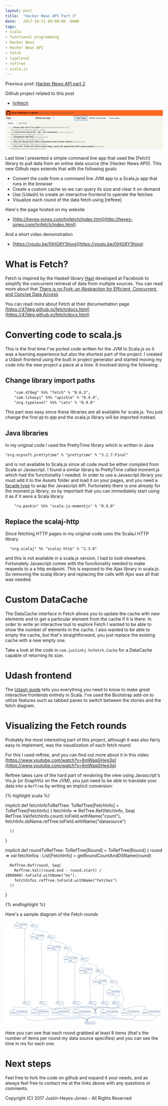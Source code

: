 ```yaml
---
layout: post
title:  "Hacker News API Part 3"
date:   2017-10-11 00:00:00 -0000
tags:
- scala
- functional programming
- Hacker News
- Hacker News API
- fetch
- typelevel
- reftree
- scala.js
---
```


Previous post: [Hacker News API part 2](/2017-07-30-hacker-news-api-2.html)

Github project related to this post 

- [hnfetch](https://github.com/justinhj/hnfetchjs)

![Frontend example](/../images/ux.png)

Last time I presented a simple command line app that used the [Fetch] library to pull data from an online data source (the [Hacker News API]). This new Github repo extends that with the following goals:

- Convert the code from a command line JVM app to a Scala.js app that runs in the browser
- Create a custom cache so we can query its size and clear it on demand
- Use [Udash] to create an interactive frontend to operate the fetches
- Visualize each round of the data fetch using [reftree]

Here's the page hosted on my website

- [http://heyes-jones.com/hnfetch/index.html](http://heyes-jones.com/hnfetch/index.html)

And a short video demonstration

- [https://youtu.be/0jHG8Y3hiog](https://youtu.be/0jHG8Y3hiog)

# What is Fetch?

Fetch is inspired by the Haskell library [Haxl](https://github.com/facebook/Haxl) developed at Facebook to simplify the concurrent retrieval of data from multiple sources. You can read more about that [There is no Fork: an Abstraction for Efficient, Concurrent, and Concise Data Access](https://simonmar.github.io/bib/papers/haxl-icfp14.pdf)

You can read more about Fetch at their documentation page [https://47deg.github.io/fetch/docs.html](https://47deg.github.io/fetch/docs.html)

# Converting code to scala.js

This is the first time I've ported code written for the JVM to Scala.js so it was a learning experience but also the shortest part of the project. I created a Udash frontend using the built in project generator and started moving my code into the new project a piece at a time. It involved doing the following:

## Change library import paths

```
    "com.47deg" %%% "fetch" % "0.6.3",
    "com.lihaoyi" %%% "upickle" % "0.4.4",
    "org.typelevel" %%% "cats" % "0.9.0"
```

This part was easy since these libraries are all available for scala.js. You just change the first `@@` to `@@@` and the scala.js library will be imported instead.

## Java libraries

In my original code I used the PrettyTime library which is written in Java

```
"org.ocpsoft.prettytime" % "prettytime" % "3.2.7.Final"
```

and is not available to Scala.js since all code must be either compiled from Scala or Javascript. I found a similar library to PrettyTime called moment.js which had the functionality I needed. In order to use a Javascript library you must add it to the Assets folder and load it on your pages, and you need a [facade type](https://www.scala-js.org/doc/interoperability/facade-types.html) to wrap the Javascript API. Fortunately there is one already for the moment.js library, so by important that you can immediately start using it as if it were a Scala library.

```
    "ru.pavkin" %%% "scala-js-momentjs" % "0.9.0"
```

## Replace the scalaj-http

Since fetching HTTP pages in my original code uses the ScalaJ HTTP library

```
  "org.scalaj" %% "scalaj-http" % "2.3.0"
```

and this is not available in a scala.js version, I had to look elsewhere. Fortunately Javascript comes with the functionality needed to make requests to a a http endpoint. This is exposed to the Ajax library in scala.js. So removing the scalaj library and replacing the calls with Ajax was all that was needed.

# Custom DataCache

The DataCache interface in Fetch allows you to update the cache with new elements and to get a particular element from the cache if it is there. In order to write an interactive tool to explore Fetch I wanted to be able to show the number of elements in the cache. I also wanted to be able to empty the cache, but that's straightforward, you just replace the existing cache with a new empty one.

Take a look at the code in `com.justinhj.hnfetch.Cache` for a DataCache capable of returning its size.

# Udash frontend

The [Udash guide](http://guide.udash.io) tells you everything you need to know to make great interactive frontends entirely in Scala. I've used the Bootstrap add-on to utilize features such as tabbed panes to switch between the stories and the fetch diagram.

# Visualizing the Fetch rounds

Probably the most interesting part of this project, although it was also fairly easy to implement, was the visualization of each fetch round. 

For this I used reftree, and you can find out more about it in this video [https://www.youtube.com/watch?v=6mWaqGHeg3g](https://www.youtube.com/watch?v=6mWaqGHeg3g)

Reftree takes care of the hard part of rendering the view using Javascript's Vis.js (or GraphViz on the JVM), you just need to be able to translate your data into a `RefTree` by writing an implicit conversion:

{% highlight scala %}

  implicit def fetchInfoToRefTree: ToRefTree[FetchInfo] = ToRefTree[FetchInfo] {
    fetchInfo =>
      RefTree.Ref(fetchInfo, Seq(
        RefTree.Val(fetchInfo.count).toField.withName("count"),
        fetchInfo.dsName.refTree.toField.withName("datasource")

      ))

  }

  implicit def roundToRefTree: ToRefTree[Round] = ToRefTree[Round] {
    round =>
      val fetchInfos : List[FetchInfo] = getRoundCountAndDSName(round)

      RefTree.Ref(round, Seq(
        RefTree.Val((round.end - round.start) / 1000000).toField.withName("ms"),
        fetchInfos.refTree.toField.withName("Fetches")
      ))

  }
  
{% endhighlight %}

Here's a sample diagram of the Fetch rounds

![Fetch diagram](/../images/fetch.png)

Here you can see that each round grabbed at least 8 items (that's the number of items per round my data source specifies) and you can see the time in ms for each one.

# Next steps

Feel free to fork the code on github and expand it your needs, and as always feel free to contact me at the links above with any questions or comments.

Copyright (C) 2017 Justin-Heyes-Jones - All Rights Reserved








